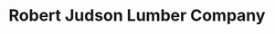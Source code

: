 ---
title: "Robert Judson Lumber Company"
url: /salem/robert-judson-lumber-company/
shop: hardware
---